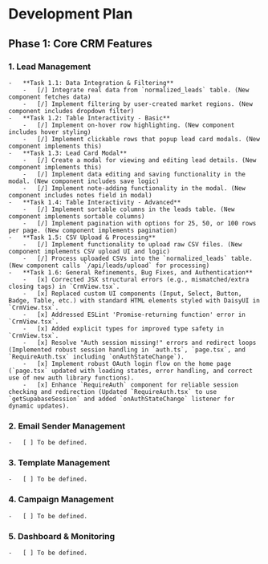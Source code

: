 # Development Plan

## Phase 1: Core CRM Features

### 1. Lead Management
    -   **Task 1.1: Data Integration & Filtering**
        -   [/] Integrate real data from `normalized_leads` table. (New component fetches data)
        -   [/] Implement filtering by user-created market regions. (New component includes dropdown filter)
    -   **Task 1.2: Table Interactivity - Basic**
        -   [/] Implement on-hover row highlighting. (New component includes hover styling)
        -   [/] Implement clickable rows that popup lead card modals. (New component implements this)
    -   **Task 1.3: Lead Card Modal**
        -   [/] Create a modal for viewing and editing lead details. (New component implements this)
        -   [/] Implement data editing and saving functionality in the modal. (New component includes save logic)
        -   [/] Implement note-adding functionality in the modal. (New component includes notes field in modal)
    -   **Task 1.4: Table Interactivity - Advanced**
        -   [/] Implement sortable columns in the leads table. (New component implements sortable columns)
        -   [/] Implement pagination with options for 25, 50, or 100 rows per page. (New component implements pagination)
    -   **Task 1.5: CSV Upload & Processing**
        -   [/] Implement functionality to upload raw CSV files. (New component implements CSV upload UI and logic)
        -   [/] Process uploaded CSVs into the `normalized_leads` table. (New component calls `/api/leads/upload` for processing)
    -   **Task 1.6: General Refinements, Bug Fixes, and Authentication**
        -   [x] Corrected JSX structural errors (e.g., mismatched/extra closing tags) in `CrmView.tsx`.
        -   [x] Replaced custom UI components (Input, Select, Button, Badge, Table, etc.) with standard HTML elements styled with DaisyUI in `CrmView.tsx`.
        -   [x] Addressed ESLint 'Promise-returning function' error in `CrmView.tsx`.
        -   [x] Added explicit types for improved type safety in `CrmView.tsx`.
        -   [x] Resolve "Auth session missing!" errors and redirect loops (Implemented robust session handling in `auth.ts`, `page.tsx`, and `RequireAuth.tsx` including `onAuthStateChange`).
        -   [x] Implement robust OAuth login flow on the home page (`page.tsx` updated with loading states, error handling, and correct use of new auth library functions).
        -   [x] Enhance `RequireAuth` component for reliable session checking and redirection (Updated `RequireAuth.tsx` to use `getSupabaseSession` and added `onAuthStateChange` listener for dynamic updates).

### 2. Email Sender Management
    -   [ ] To be defined.

### 3. Template Management
    -   [ ] To be defined.

### 4. Campaign Management
    -   [ ] To be defined.

### 5. Dashboard & Monitoring
    -   [ ] To be defined.
